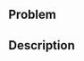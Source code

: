 ## Problem

<!-- Briefly describe the issue you are experiencing (bug), or new feature to be added (feature request) -->

<!--
Specify your environment if it's bug report
## Environment
OS:
OS version:
Browser:
Browser version:
Node version:
Yarn version:
Svelte version:
-->

## Description

<!-- If necessary, describe in more detail. -->

